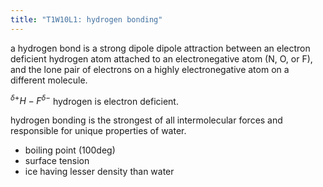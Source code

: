 ```yaml
---
title: "T1W10L1: hydrogen bonding"
---
```


a hydrogen bond is a strong dipole dipole attraction between an electron deficient hydrogen atom attached to an electronegative atom (N, O, or F), and the lone pair of electrons on a highly electronegative atom on a different molecule.

$^{\delta+}H-F^{\delta-}$
hydrogen is electron deficient.

hydrogen bonding is the strongest of all intermolecular forces and responsible for unique properties of water.
- boiling point (100deg)
- surface tension
- ice having lesser density than water
	
